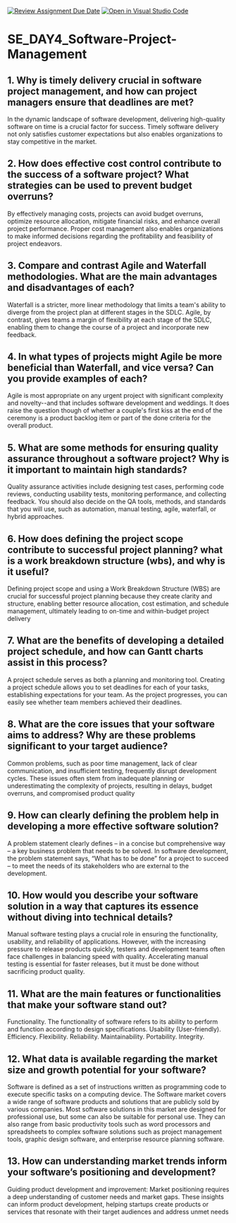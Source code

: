 [![Review Assignment Due Date](https://classroom.github.com/assets/deadline-readme-button-22041afd0340ce965d47ae6ef1cefeee28c7c493a6346c4f15d667ab976d596c.svg)](https://classroom.github.com/a/9pw6JKcu)
[![Open in Visual Studio Code](https://classroom.github.com/assets/open-in-vscode-2e0aaae1b6195c2367325f4f02e2d04e9abb55f0b24a779b69b11b9e10269abc.svg)](https://classroom.github.com/online_ide?assignment_repo_id=18906769&assignment_repo_type=AssignmentRepo)
# SE_DAY4_Software-Project-Management
## 1. Why is timely delivery crucial in software project management, and how can project managers ensure that deadlines are met?
In the dynamic landscape of software development, delivering high-quality software on time is a crucial factor for success. Timely software delivery not only satisfies customer expectations but also enables organizations to stay competitive in the market.                                                                                                                                 
## 2. How does effective cost control contribute to the success of a software project? What strategies can be used to prevent budget overruns?
By effectively managing costs, projects can avoid budget overruns, optimize resource allocation, mitigate financial risks, and enhance overall project performance. Proper cost management also enables organizations to make informed decisions regarding the profitability and feasibility of project endeavors.
 
## 3. Compare and contrast Agile and Waterfall methodologies. What are the main advantages and disadvantages of each?
Waterfall is a stricter, more linear methodology that limits a team's ability to diverge from the project plan at different stages in the SDLC. Agile, by contrast, gives teams a 
margin of flexibility at each stage of the SDLC, enabling them to change the course of a project and incorporate new feedback.

## 4. In what types of projects might Agile be more beneficial than Waterfall, and vice versa? Can you provide examples of each?
 Agile is most appropriate on any urgent project with significant complexity and novelty--and that includes software development and weddings. It does raise the question though of whether a couple's first kiss at the end of the ceremony is a product backlog item or part of the done criteria for the overall product.

## 5. What are some methods for ensuring quality assurance throughout a software project? Why is it important to maintain high standards?
Quality assurance activities include designing test cases, performing code reviews, conducting usability tests, monitoring performance, and collecting feedback. You should also decide on the QA tools, methods, and standards that you will use, such as automation, manual testing, agile, waterfall, or hybrid approaches.

## 6. How does defining the project scope contribute to successful project planning? what is a work breakdown structure (wbs), and why is it useful?
Defining project scope and using a Work Breakdown Structure (WBS) are crucial for successful project planning because they create clarity and structure, enabling better resource allocation, cost estimation, and schedule management, ultimately leading to on-time and within-budget project delivery

## 7. What are the benefits of developing a detailed project schedule, and how can Gantt charts assist in this process?
A project schedule serves as both a planning and monitoring tool. Creating a project schedule allows you to set deadlines for each of your tasks, establishing expectations for your team. As the project progresses, you can easily see whether team members achieved their deadlines.

## 8. What are the core issues that your software aims to address? Why are these problems significant to your target audience?
Common problems, such as poor time management, lack of clear communication, and insufficient testing, frequently disrupt development cycles. These issues often stem from inadequate planning or underestimating the complexity of projects, resulting in delays, budget overruns, and compromised product quality

## 9. How can clearly defining the problem help in developing a more effective software solution?
A problem statement clearly defines – in a concise but comprehensive way – a key business problem that needs to be solved. In software development, the problem statement says, “What has to be done” for a project to succeed – to meet the needs of its stakeholders who are external to the development.

## 10. How would you describe your software solution in a way that captures its essence without diving into technical details?
Manual software testing plays a crucial role in ensuring the functionality, usability, and reliability of applications. However, with the increasing pressure to release products quickly, testers and development teams often face challenges in balancing speed with quality. Accelerating manual testing is essential for faster releases, but it must be done without sacrificing product quality.

## 11. What are the main features or functionalities that make your software stand out?
Functionality. The functionality of software refers to its ability to perform and function according to design specifications. 
Usability (User-friendly). 
Efficiency. 
Flexibility. 
Reliability. 
Maintainability. 
Portability. 
Integrity.

## 12. What data is available regarding the market size and growth potential for your software?
Software is defined as a set of instructions written as programming code to execute specific tasks on a computing device. The Software market covers a wide range of software products and solutions that are publicly sold by various companies. Most software solutions in this market are designed for professional use, but some can also be suitable for personal use. They can also range from basic productivity tools such as word processors and spreadsheets to complex software solutions such as project management tools, graphic design software, and enterprise resource planning software.

## 13. How can understanding market trends inform your software’s positioning and development?
Guiding product development and improvement: Market positioning requires a deep understanding of customer needs and market gaps. These insights can inform product development, helping startups create products or services that resonate with their target audiences and address unmet needs
